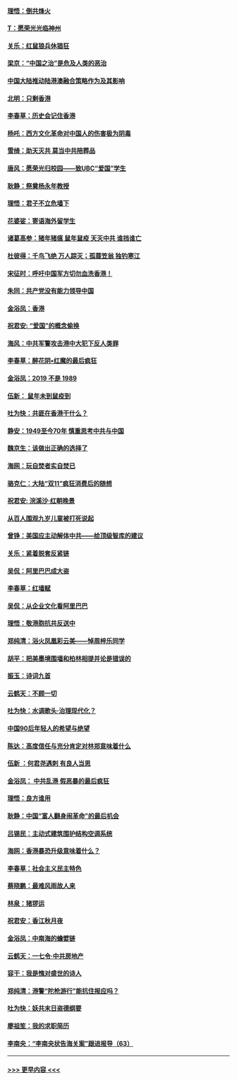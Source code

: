 #### [理悟：倒共烽火](../pages/nsc993/n11668844.md?t=11210344) 
#### [T：愿荣光光临神州](../pages/nsc993/n11668421.md?t=11210344) 
#### [关乐：红鼠狼兵休猖狂](../pages/nsc993/n11668378.md?t=11210344) 
#### [梁京：“中国之治”是危及人类的恶治](../pages/nsc993/n11668328.md?t=11210344) 
#### [中国大陆推动陆港澳融合策略作为及其影响](../pages/nsc993/n11668157.md?t=11210344) 
#### [北明：只剩香港](../pages/nsc993/n11668002.md?t=11210344) 
#### [李春草：历史会记住香港](../pages/nsc993/n11667927.md?t=11210344) 
#### [杨吒：西方文化革命对中国人的伤害极为阴毒](../pages/nsc993/n11664521.md?t=11210344) 
#### [雪绮：助天灭共 莫当中共陪葬品](../pages/nsc993/n11662650.md?t=11210344) 
#### [唐风：愿荣光归校园——致UBC“爱国”学生](../pages/nsc993/n11662194.md?t=11210344) 
#### [耿静：祭奠杨永年教授](../pages/nsc993/n11662514.md?t=11210344) 
#### [理悟：君子不立危墙下](../pages/nsc993/n11662172.md?t=11210344) 
#### [花婆娑：寄语海外留学生](../pages/nsc993/n11662121.md?t=11210344) 
#### [诸葛高参：猪年猪瘟 鼠年鼠疫 天灭中共 谁挡谁亡](../pages/nsc993/n11661980.md?t=11210344) 
#### [杜彼得：千鸟飞绝 万人踪灭；孤蓑笠翁 独钓寒江](../pages/nsc993/n11661170.md?t=11210344) 
#### [宋征时：呼吁中国军方切勿血洗香港！](../pages/nsc993/n11415318.md?t=11210344) 
#### [朱同：共产党没有能力领导中国](../pages/nsc993/n11660421.md?t=11210344) 
#### [金浴凤：香港](../pages/nsc993/n11660419.md?t=11210344) 
#### [祝君安: “爱国”的概念偷换](../pages/nsc993/n11659706.md?t=11210344) 
#### [海风：中共军警攻击港中大犯下反人类罪](../pages/nsc993/n11659632.md?t=11210344) 
#### [李春草：醉花阴•红魔的最后疯狂](../pages/nsc993/n11659287.md?t=11210344) 
#### [金浴凤：2019 不是 1989](../pages/nsc993/n11657663.md?t=11210344) 
#### [伍新： 鼠年未到鼠疫到](../pages/nsc993/n11655098.md?t=11210344) 
#### [吐为快：共匪在香港干什么？](../pages/nsc993/n11654891.md?t=11210344) 
#### [静安：1949至今70年 慎重思考中共与中国](../pages/nsc993/n11651244.md?t=11210344) 
#### [魏京生：该做出正确的选择了](../pages/nsc993/n11653084.md?t=11210344) 
#### [海网：玩自焚者实自焚已](../pages/nsc993/n11652423.md?t=11210344) 
#### [骆克仁：大陆“双11”疯狂消费后的随想](../pages/nsc993/n11652305.md?t=11210344) 
#### [祝君安: 浣溪沙·红朝晚景](../pages/nsc993/n11652258.md?t=11210344) 
#### [从百人围观九岁儿童被打死说起](../pages/nsc993/n11651030.md?t=11210344) 
#### [曾铮：美国应主动解体中共——给顶级智库的建议](../pages/nsc993/n11649888.md?t=11210344) 
#### [关乐：紧着脱套反紧链](../pages/nsc993/n11649069.md?t=11210344) 
#### [吴侃：阿里巴巴成大盗](../pages/nsc993/n11645523.md?t=11210344) 
#### [李春草：红墙赋](../pages/nsc993/n11646389.md?t=11210344) 
#### [吴侃：从企业文化看阿里巴巴](../pages/nsc993/n11645476.md?t=11210344) 
#### [理悟：敬港胞抗共反送中](../pages/nsc993/n11645466.md?t=11210344) 
#### [郑纯清：浴火凤凰彩云美——悼周梓乐同学](../pages/nsc993/n11645155.md?t=11210344) 
#### [胡平：把美墨境围墙和柏林相提并论是错误的](../pages/nsc993/n11645134.md?t=11210344) 
#### [振玉：诗词九首](../pages/nsc993/n11644081.md?t=11210344) 
#### [云鹤天：不顾一切](../pages/nsc993/n11643508.md?t=11210344) 
#### [吐为快：水调歌头·治理现代化？](../pages/nsc993/n11643485.md?t=11210344) 
#### [中国90后年轻人的希望与绝望](../pages/nsc993/n11642317.md?t=11210344) 
#### [陈达：高度信任与充分肯定对林郑意味着什么](../pages/nsc993/n11641441.md?t=11210344) 
#### [伍新 ：何君尧遇刺 有良人当思](../pages/nsc993/n11641503.md?t=11210344) 
#### [金浴凤： 中共乱港  假恶暴的最后疯狂](../pages/nsc993/n11641495.md?t=11210344) 
#### [理悟：良方谁用](../pages/nsc993/n11641463.md?t=11210344) 
#### [耿静：中国“富人翻身闹革命”的最后机会](../pages/nsc993/n11640655.md?t=11210344) 
#### [吕锡民：主动式建筑围护结构空调系统](../pages/nsc993/n11640168.md?t=11210344) 
#### [海网：香港暴恐升级意味着什么？](../pages/nsc993/n11635904.md?t=11210344) 
#### [李春草：社会主义民主特色](../pages/nsc993/n11634657.md?t=11210344) 
#### [蔡晓鹏：最难风雨故人来](../pages/nsc993/n11633145.md?t=11210344) 
#### [林泉：猪猡运](../pages/nsc993/n11631469.md?t=11210344) 
#### [祝君安：香江秋月夜](../pages/nsc993/n11631440.md?t=11210344) 
#### [金浴凤：中南海的蟾嬖链](../pages/nsc993/n11631290.md?t=11210344) 
#### [云鹤天：一七令·中共房地产](../pages/nsc993/n11630084.md?t=11210344) 
#### [容干：我是愧对盛世的诗人](../pages/nsc993/n11630059.md?t=11210344) 
#### [郑纯清：港警“陀枪游行”能抗住报应吗？](../pages/nsc993/n11629999.md?t=11210344) 
#### [吐为快：妖共末日盗德纲要](../pages/nsc993/n11628610.md?t=11210344) 
#### [廖祖笙：我的求职简历](../pages/nsc993/n11628492.md?t=11210344) 
#### [李南央：“李南央状告海关案”跟进报导（63）](../pages/nsc993/n11627039.md?t=11210344) 

----
#### [ >>> 更早内容 <<< ](../indexes/nsc993-earlier.md)
